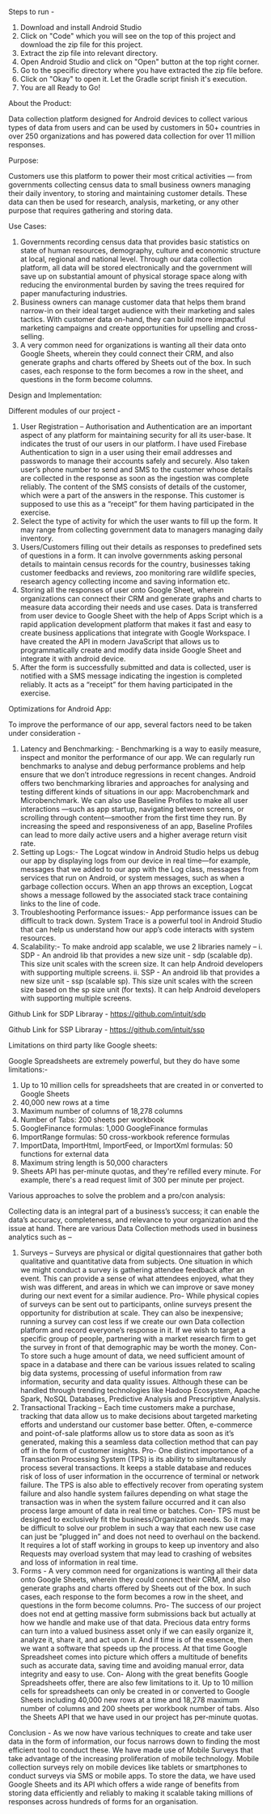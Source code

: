 Steps to run -
1. Download and install Android Studio
2. Click on "Code" which you will see on the top of this project and download the zip file for this project.
3. Extract the zip file into relevant directory.
4. Open Android Studio and click on "Open" button at the top right corner.
5. Go to the specific directory where you have extracted the zip file before.
6. Click on "Okay" to open it. Let the Gradle script finish it's execution.
7. You are all Ready to Go!

About the Product:

Data collection platform designed for Android devices to collect various types of data from users and can be used by customers in 50+ countries in over 250 organizations and has powered data collection for over 11 million responses.

Purpose:

Customers use this platform to power their most critical activities — from governments collecting census data to small business owners managing their daily inventory, to storing and maintaining customer details. These data can then be used for research, analysis, marketing, or any other purpose that requires gathering and storing data.

Use Cases:

1. Governments recording census data that provides basic statistics on state of human resources, demography, culture and economic structure at local, regional and national level. Through our data collection platform, all data will be stored electronically and the government will save up on substantial amount of physical storage space along with reducing the environmental burden by saving the trees required for paper manufacturing industries.
2. Business owners can manage customer data that helps them brand narrow-in on their ideal target audience with their marketing and sales tactics. With customer data on-hand, they can build more impactful marketing campaigns and create opportunities for upselling and cross-selling.
3. A very common need for organizations is wanting all their data onto Google Sheets, wherein they could connect their CRM, and also generate graphs and charts offered by Sheets out of the box. In such cases, each response to the form becomes a row in the sheet, and questions in the form become columns.

Design and Implementation:

Different modules of our project -
1. User Registration – Authorisation and Authentication are an important aspect of any platform for maintaining security for all its user-base. It indicates the trust of our users in our platform. I have used Firebase Authentication to sign in a user using their email addresses and passwords to manage their accounts safely and securely. Also taken user’s phone number to send and SMS to the customer whose details are collected in the response as soon as the ingestion was complete reliably. The content of the SMS consists of details of the customer, which were a part of the answers in the response. This customer is supposed to use this as a “receipt” for them having participated in the exercise.
2. Select the type of activity for which the user wants to fill up the form. It may range from collecting government data to managers managing daily inventory.
3. Users/Customers filling out their details as responses to predefined sets of questions in a form. It can involve governments asking personal details to maintain census records for the country, businesses taking customer feedbacks and reviews, zoo monitoring rare wildlife species, research agency collecting income and saving information etc.
4. Storing all the responses of user onto Google Sheet, wherein organizations can connect their CRM and generate graphs and charts to measure data according their needs and use cases. Data is transferred from user device to Google Sheet with the help of Apps Script which is a rapid application development platform that makes it fast and easy to create business applications that integrate with Google Workspace. I have created the API in modern JavaScript that allows us to programmatically create and modify data inside Google Sheet and integrate it with android device.
5. After the form is successfully submitted and data is collected, user is notified with a SMS message indicating the ingestion is completed reliably. It acts as a “receipt” for them having participated in the exercise.

Optimizations for Android App:

To improve the performance of our app, several factors need to be taken under consideration -
1. Latency and Benchmarking: - Benchmarking is a way to easily measure, inspect and monitor the performance of our app. We can regularly run benchmarks to analyse and debug performance problems and help ensure that we don’t introduce regressions in recent changes. Android offers two benchmarking libraries and approaches for analysing and testing different kinds of situations in our app: Macrobenchmark and Microbenchmark. We can also use Baseline Profiles to make all user interactions —such as app startup, navigating between screens, or scrolling through content—smoother from the first time they run. By increasing the speed and responsiveness of an app, Baseline Profiles can lead to more daily active users and a higher average return visit rate.
2. Setting up Logs:- The Logcat window in Android Studio helps us debug our app by displaying logs from our device in real time—for example, messages that we added to our app with the Log class, messages from services that run on Android, or system messages, such as when a garbage collection occurs. When an app throws an exception, Logcat shows a message followed by the associated stack trace containing links to the line of code.
3. Troubleshooting Performance issues:- App performance issues can be difficult to track down. System Trace is a powerful tool in Android Studio that can help us understand how our app’s code interacts with system resources.
4. Scalability:- To make android app scalable, we use 2 libraries namely – i. SDP - An android lib that provides a new size unit - sdp (scalable dp). This size unit scales with the screen size. It can help Android developers with supporting multiple screens. ii. SSP - An android lib that provides a new size unit - ssp (scalable sp). This size unit scales with the screen size based on the sp size unit (for texts). It can help Android developers with supporting multiple screens.

Github Link for SDP Libraray - https://github.com/intuit/sdp

Github Link for SSP Libraray - https://github.com/intuit/ssp

Limitations on third party like Google sheets: 

Google Spreadsheets are extremely powerful, but they do have some limitations:- 
1. Up to 10 million cells for spreadsheets that are created in or converted to Google Sheets
2. 40,000 new rows at a time
3. Maximum number of columns of 18,278 columns
4. Number of Tabs: 200 sheets per workbook
5. GoogleFinance formulas: 1,000 GoogleFinance formulas
6. ImportRange formulas: 50 cross-workbook reference formulas
7. ImportData, ImportHtml, ImportFeed, or ImportXml formulas: 50 functions for external data
8. Maximum string length is 50,000 characters
9. Sheets API has per-minute quotas, and they're refilled every minute. For example, there's a read request limit of 300 per minute per project.

Various approaches to solve the problem and a pro/con analysis:

Collecting data is an integral part of a business’s success; it can enable the data’s accuracy, completeness, and relevance to your organization and the issue at hand. There are various Data Collection methods used in business analytics such as – 
1. Surveys – Surveys are physical or digital questionnaires that gather both qualitative and quantitative data from subjects. One situation in which we might conduct a survey is gathering attendee feedback after an event. This can provide a sense of what attendees enjoyed, what they wish was different, and areas in which we can improve or save money during our next event for a similar audience.
Pro-
While physical copies of surveys can be sent out to participants, online surveys present the opportunity for distribution at scale. They can also be inexpensive; running a survey can cost less if we create our own Data collection platform and record everyone’s response in it. If we wish to target a specific group of people, partnering with a market research firm to get the survey in front of that demographic may be worth the money.
Con-
To store such a huge amount of data, we need sufficient amount of space in a database and there can be various issues related to scaling big data systems, processing of useful information from raw information, security and data quality issues. Although these can be handled through trending technologies like Hadoop Ecosystem, Apache Spark, NoSQL Databases, Predictive Analysis and Prescriptive Analysis.
2. Transactional Tracking – Each time customers make a purchase, tracking that data allow us to make decisions about targeted marketing efforts and understand our customer base better. Often, e-commerce and point-of-sale platforms allow us to store data as soon as it’s generated, making this a seamless data collection method that can pay off in the form of customer insights.
Pro-
One distinct importance of a Transaction Processing System (TPS) is its ability to simultaneously process several transactions. It keeps a stable database and reduces risk of loss of user information in the occurrence of terminal or network failure. The TPS is also able to effectively recover from operating system failure and also handle system failures depending on what stage the transaction was in when the system failure occurred and it can also process large amount of data in real time or batches.
Con-
TPS must be designed to exclusively fit the business/Organization needs. So it may be difficult to solve our problem in such a way that each new use case can just be “plugged in” and does not need to overhaul on the backend. It requires a lot of staff working in groups to keep up inventory and also Requests may
overload system that may lead to crashing of websites and loss of information in real time.
3. Forms - A very common need for organizations is wanting all their data onto Google Sheets, wherein they could connect their CRM, and also generate graphs and charts offered by Sheets out of the box. In such cases, each response to the form becomes a row in the sheet, and questions in the form become columns.
Pro-
The success of our project does not end at getting massive form submissions back but actually at how we handle and make use of that data. Precious data entry forms can turn into a valued business asset only if we can easily organize it, analyze it, share it, and act upon it. And if time is of the essence, then we want a software that speeds up the process. At that time Google Spreadsheet comes into picture which offers a multitude of benefits such as accurate data, saving time and avoiding manual error, data integrity and easy to use.
Con-
Along with the great benefits Google Spreadsheets offer, there are also few limitations to it. Up to 10 million cells for spreadsheets can only be created in or converted to Google Sheets including 40,000 new rows at a time and 18,278 maximum number of columns and 200 sheets per workbook number of tabs. Also the Sheets API that we have used in our project has per-minute quotas.

Conclusion -
As we now have various techniques to create and take user data in the form of information, our focus narrows down to finding the most efficient tool to conduct these. We have made use of Mobile Surveys that take advantage of the increasing proliferation of mobile technology. Mobile collection surveys rely on mobile devices like tablets or smartphones to conduct surveys via SMS or mobile apps. To store the data, we have used Google Sheets and its API which offers a wide range of benefits from storing data efficiently and reliably to making it scalable taking millions of responses across hundreds of forms for an organisation.
